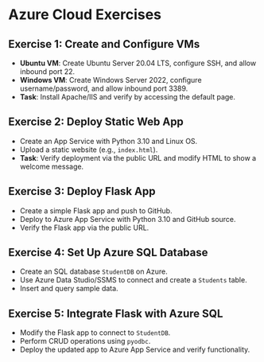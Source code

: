 # Azure Cloud Exercises

## Exercise 1: Create and Configure VMs
- **Ubuntu VM**: Create Ubuntu Server 20.04 LTS, configure SSH, and allow inbound port 22.
- **Windows VM**: Create Windows Server 2022, configure username/password, and allow inbound port 3389.
- **Task**: Install Apache/IIS and verify by accessing the default page.

## Exercise 2: Deploy Static Web App
- Create an App Service with Python 3.10 and Linux OS.
- Upload a static website (e.g., `index.html`).
- **Task**: Verify deployment via the public URL and modify HTML to show a welcome message.

## Exercise 3: Deploy Flask App
- Create a simple Flask app and push to GitHub.
- Deploy to Azure App Service with Python 3.10 and GitHub source.
- Verify the Flask app via the public URL.

## Exercise 4: Set Up Azure SQL Database
- Create an SQL database `StudentDB` on Azure.
- Use Azure Data Studio/SSMS to connect and create a `Students` table.
- Insert and query sample data.

## Exercise 5: Integrate Flask with Azure SQL
- Modify the Flask app to connect to `StudentDB`.
- Perform CRUD operations using `pyodbc`.
- Deploy the updated app to Azure App Service and verify functionality.

